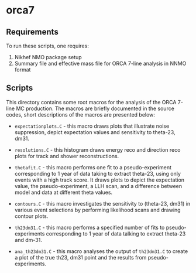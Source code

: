 orca7
======

Requirements
------------
To run these scripts, one requires:
1. Nikhef NMO package setup
2. Summary file and effective mass file for ORCA 7-line analysis in NNMO format

Scripts
-------
This directory contains some root macros for the analysis of the ORCA 7-line MC production. The macros are briefly documented in the source codes, short descriptions of the macros are presented below:

* `expectationplots.C` - this macro draws plots that illustrate noise suppression, depict expectation values and sensitivity to theta-23, dm31.

* `resolutions.C` - this histogram draws energy reco and direction reco plots for track and shower reconstructions.

* `thetafit.C` - this macro performs one fit to a pseudo-experiment corresponding to 1 year of data taking to extract theta-23, using only events with a high track score. It draws plots to depict the expectation value, the pseudo-experiment, a LLH scan, and a difference between model and data at different theta values.

* `contours.C` - this macro investigates the sensitivity to (theta-23, dm31) in various event selections by performing likelihood scans and drawing contour plots.

* `th23dm31.C` - this macro performs a specified number of fits to pseudo-experiments corresponding to 1 year of data talking to extract theta-23 and dm-31.

* `ana_th23dm31.C` - this macro analyses the output of `th23dm31.C` to create a plot of the true th23, dm31 point and the results from pseudo-experiments.